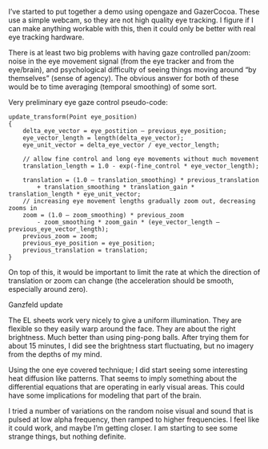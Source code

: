 I’ve started to put together a demo using opengaze and GazerCocoa.  These use a simple webcam, so they are not high quality eye tracking.  I figure if I can make anything workable with this, then it could only be better with real eye tracking hardware.

There is at least two big problems with having gaze controlled pan/zoom: noise in the eye movement signal (from the eye tracker and from the eye/brain), and psychological difficulty of seeing things moving around “by themselves” (sense of agency).  The obvious answer for both of these would be to time averaging (temporal smoothing) of some sort.  

Very preliminary eye gaze control pseudo-code:

```
update_transform(Point eye_position)
{
	delta_eye_vector = eye_postition – previous_eye_position;
	eye_vector_length = length(delta_eye_vector);
	eye_unit_vector = delta_eye_vector / eye_vector_length;

	// allow fine control and long eye movements without much movement
	translation_length = 1.0 - exp(-fine_control * eye_vector_length);

	translation = (1.0 – translation_smoothing) * previous_translation
		+ translation_smoothing * translation_gain * translation_length * eye_unit_vector;
	// increasing eye movement lengths gradually zoom out, decreasing zooms in
	zoom = (1.0 – zoom_smoothing) * previous_zoom
		- zoom_smoothing * zoom_gain * (eye_vector_length – previous_eye_vector_length);
	previous_zoom = zoom;
	previous_eye_position = eye_position;
	previous_translation = translation;
}
```

On top of this, it would be important to limit the rate at which the direction of translation or zoom can change (the acceleration should be smooth, especially around zero).



Ganzfeld update

The EL sheets work very nicely to give a uniform illumination.  They are flexible so they easily warp around the face.  They are about the right brightness.  Much better than using ping-pong balls.  After trying them for about 15 minutes, I did see the brightness start fluctuating, but no imagery from the depths of my mind.  

Using the one eye covered technique; I did start seeing some interesting heat diffusion like patterns.  That seems to imply something about the differential equations that are operating in early visual areas.  This could have some implications for modeling that part of the brain.

I tried a number of variations on the random noise visual and sound that is pulsed at low alpha frequency, then ramped to higher frequencies.  I feel like it could work, and maybe I’m getting closer.  I am starting to see some strange things, but nothing definite.


